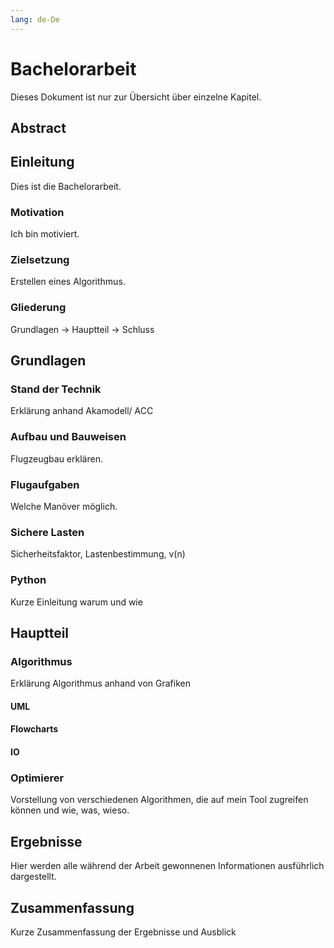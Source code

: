 ```yaml
---
lang: de-De
---
```

# Bachelorarbeit

Dieses Dokument ist nur zur Übersicht über einzelne Kapitel.

## Abstract

## Einleitung

Dies ist die Bachelorarbeit.

### Motivation

Ich bin motiviert.

### Zielsetzung

Erstellen eines Algorithmus.

### Gliederung

Grundlagen → Hauptteil → Schluss

## Grundlagen

### Stand der Technik

Erklärung anhand Akamodell/ ACC

### Aufbau und Bauweisen

Flugzeugbau erklären.

### Flugaufgaben

Welche Manöver möglich.

### Sichere Lasten

Sicherheitsfaktor, Lastenbestimmung, v(n)

### Python

Kurze Einleitung warum und wie

## Hauptteil

### Algorithmus

Erklärung Algorithmus anhand von Grafiken

#### UML

#### Flowcharts

#### IO

### Optimierer

Vorstellung von verschiedenen Algorithmen, die auf mein Tool zugreifen können und wie, was, wieso.

## Ergebnisse

Hier werden alle während der Arbeit gewonnenen Informationen ausführlich dargestellt.

## Zusammenfassung

Kurze Zusammenfassung der Ergebnisse und Ausblick